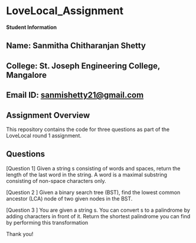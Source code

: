 # LoveLocal_Assignment

**Student Information**

## **Name**: Sanmitha Chitharanjan Shetty

## **College**: St. Joseph Engineering College, Mangalore

## **Email ID**: sanmishetty21@gmail.com

## **Assignment Overview**

This repository contains the code for three questions as part of the LoveLocal round 1 assignment.

## **Questions**

[Question 1]
Given a string s consisting of words and spaces, return the length of the last word in the string.
A word is a maximal 
substring consisting of non-space characters only.


[Question 2 ]
Given a binary search tree (BST), find the lowest common ancestor (LCA) node of two given nodes in the BST.


[Question 3 ]
You are given a string s. You can convert s to a 
palindrome by adding characters in front of it.
Return the shortest palindrome you can find by performing this transformation

Thank you!





